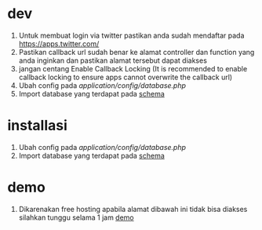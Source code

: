 # dev
1. Untuk membuat login via twitter pastikan anda sudah mendaftar pada https://apps.twitter.com/
2. Pastikan callback url sudah benar ke alamat controller dan function yang anda inginkan dan pastikan alamat tersebut dapat diakses
3. jangan centang Enable Callback Locking (It is recommended to enable callback locking to ensure apps cannot overwrite the callback url)
4. Ubah config pada _application/config/database.php_
5. Import database yang terdapat pada [schema](https://github.com/cieplie/loket/db)

# installasi
1. Ubah config pada _application/config/database.php_
2. Import database yang terdapat pada [schema](https://github.com/cieplie/loket/db)

# demo
1. Dikarenakan free hosting apabila alamat dibawah ini tidak bisa diakses silahkan tunggu selama 1 jam 
[demo](http://dannyerry83.000webhostapp.com/loket)
